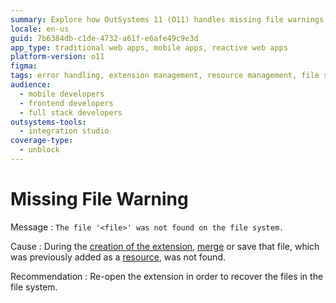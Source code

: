 ```yaml
---
summary: Explore how OutSystems 11 (O11) handles missing file warnings during extension creation, merging, or saving processes.
locale: en-us
guid: 7b6384db-c1de-4732-a61f-e6afe49c9e3d
app_type: traditional web apps, mobile apps, reactive web apps
platform-version: o11
figma:
tags: error handling, extension management, resource management, file system integration, outsystems best practices
audience:
  - mobile developers
  - frontend developers
  - full stack developers
outsystems-tools:
  - integration studio
coverage-type:
  - unblock
---
```


# Missing File Warning

Message
:   `The file '<file>' was not found on the file system.`
  
Cause
:   During the [creation of the extension](<../../../integration-with-systems/integration-studio/extension-life-cycle/extension-create.md>), [merge](<../../../integration-with-systems/integration-studio/extension-life-cycle/extension-update-source-code.md>) or save that file, which was previously added as a [resource](<../../integration-studio/resources-tree.md>), was not found.

Recommendation
:   Re-open the extension in order to recover the files in the file system.

